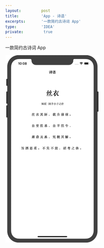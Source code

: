 ```yaml
---
layout:         post
title:          'App - 诗语'
excerpts:       '一款简约古诗词 App'
type:           'IDEA'
private:         true
---
```


一款简约古诗词 App

<img src="/images/posts/poetry-app/poetry.jpg" style="width: 300px">
